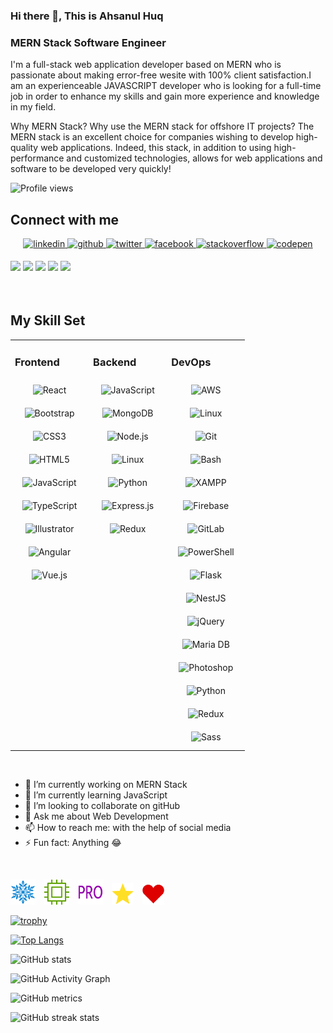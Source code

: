 
### Hi there 👋, This is Ahsanul Huq
### MERN Stack Software Engineer

I'm a full-stack web application developer based on MERN  who is passionate about making error-free wesite with 100% client satisfaction.I am an experienceable JAVASCRIPT developer who is looking for a full-time job in order to enhance my skills and gain more experience and knowledge in my field.

Why MERN Stack?
Why use the MERN stack for offshore IT projects? The MERN stack is an excellent choice for companies wishing to develop high-quality web applications. Indeed, this stack, in addition to using high-performance and customized technologies, allows for web applications and software to be developed very quickly!


![Profile views](https://gpvc.arturio.dev/Ahsan5313)

## Connect with me  
<div align="center">
<a href="https://linkedin.com/in/ahsanul-huq-184590210" target="_blank">
<img src=https://img.shields.io/badge/linkedin-%231E77B5.svg?&style=for-the-badge&logo=linkedin&logoColor=white alt=linkedin style="margin-bottom: 5px;" />
</a>
<a href="https://github.com/Ahsan5313" target="_blank">
<img src=https://img.shields.io/badge/github-%2324292e.svg?&style=for-the-badge&logo=github&logoColor=white alt=github style="margin-bottom: 5px;" />
</a>
<a href="https://twitter.com/AhsanulHuq6" target="_blank">
<img src=https://img.shields.io/badge/twitter-%2300acee.svg?&style=for-the-badge&logo=twitter&logoColor=white alt=twitter style="margin-bottom: 5px;" />
</a>
<a href="https://www.facebook.com/ahsanul.huq.984" target="_blank">
<img src=https://img.shields.io/badge/facebook-%232E87FB.svg?&style=for-the-badge&logo=facebook&logoColor=white alt=facebook style="margin-bottom: 5px;" />
</a>

<a href="https://stackoverflow.com/users/16986026" target="_blank">
<img src=https://img.shields.io/badge/stackoverflow-%23F28032.svg?&style=for-the-badge&logo=stackoverflow&logoColor=white alt=stackoverflow style="margin-bottom: 5px;" />
</a>

<a href="https://codepen.com/Ahsan5313" target="_blank">
<img src=https://img.shields.io/badge/codepen-%23131417.svg?&style=for-the-badge&logo=codepen&logoColor=white alt=codepen style="margin-bottom: 5px;" />
</a>  
</div>  
  
  <p>
<a href="https://www.instagram.com/ahsanulhuq17"><img src="https://img.shields.io/badge/Instagram-%23E4405F.svg?style=for-the-badge&logo=Instagram&logoColor=white" style="margin-bottom: 4px;" height="30px" target="_blank"></a>
<a href="https://dribbble.com/Ahsan5313"><img src="https://img.shields.io/badge/Dribbble-EA4C89?style=for-the-badge&logo=dribbble&logoColor=white" style="margin-bottom: 4px;" height="30px" target="_blank"></a>
<a href="https://www.behance.net/ahsanulhuq"><img src="https://img.shields.io/badge/Behance-1769ff?style=for-the-badge&logo=behance&logoColor=white" style="margin-bottom: 4px;" height="30px" target="_blank"></a>
<a href="https://www.hackerrank.com/ahsanulhuq17"><img src="https://img.shields.io/badge/-Hackerrank-2EC866?style=for-the-badge&logo=HackerRank&logoColor=white" style="margin-bottom: 4px;" height="30px" target="_blank"></a>
<a href="https://leetcode.com/Ahsan5313"><img src="https://img.shields.io/badge/LeetCode-000000?style=for-the-badge&logo=LeetCode&logoColor=#d16c06" style="margin-bottom: 4px;" height="30px" target="_blank"></a>
</p>


<br/>  

## My Skill Set  
<table><tr><td valign="top" width="33%">



### Frontend  
<div align="center">  
<img style="margin: 10px" src="https://profilinator.rishav.dev/skills-assets/react-original-wordmark.svg" alt="React" height="50" />  <br/>  
<img style="margin: 10px" src="https://profilinator.rishav.dev/skills-assets/bootstrap-plain.svg" alt="Bootstrap" height="50" />  <br/>  
<img style="margin: 10px" src="https://profilinator.rishav.dev/skills-assets/css3-original-wordmark.svg" alt="CSS3" height="50" />  <br/>  
<img style="margin: 10px" src="https://profilinator.rishav.dev/skills-assets/html5-original-wordmark.svg" alt="HTML5" height="50" />  <br/>  
<img style="margin: 10px" src="https://profilinator.rishav.dev/skills-assets/javascript-original.svg" alt="JavaScript" height="50" />  <br/>  
<img style="margin: 10px" src="https://profilinator.rishav.dev/skills-assets/typescript-original.svg" alt="TypeScript" height="50" />  <br/>  
<img style="margin: 10px" src="https://profilinator.rishav.dev/skills-assets/adobe_illustrator-icon.svg" alt="Illustrator" height="50" />  <br/>  
<img style="margin: 10px" src="https://profilinator.rishav.dev/skills-assets/angularjs-original.svg" alt="Angular" height="50" />  <br/>  
<img style="margin: 10px" src="https://profilinator.rishav.dev/skills-assets/vuejs-original-wordmark.svg" alt="Vue.js" height="50" />  <br/>  
</div>

</td><td valign="top" width="33%">



### Backend  
<div align="center">  
<img style="margin: 10px" src="https://profilinator.rishav.dev/skills-assets/javascript-original.svg" alt="JavaScript" height="50" />  <br/>  
<img style="margin: 10px" src="https://profilinator.rishav.dev/skills-assets/mongodb-original-wordmark.svg" alt="MongoDB" height="50" />  <br/>  
<img style="margin: 10px" src="https://profilinator.rishav.dev/skills-assets/nodejs-original-wordmark.svg" alt="Node.js" height="50" />  <br/>  
<img style="margin: 10px" src="https://profilinator.rishav.dev/skills-assets/linux-original.svg" alt="Linux" height="50" />  <br/>  
<img style="margin: 10px" src="https://profilinator.rishav.dev/skills-assets/python-original.svg" alt="Python" height="50" />  <br/>  
<img style="margin: 10px" src="https://profilinator.rishav.dev/skills-assets/express-original-wordmark.svg" alt="Express.js" height="50" />  <br/>  
<img style="margin: 10px" src="https://profilinator.rishav.dev/skills-assets/redux-original.svg" alt="Redux" height="50" />  <br/>  
</div>

</td><td valign="top" width="33%">



### DevOps  
<div align="center">  
<img style="margin: 10px" src="https://profilinator.rishav.dev/skills-assets/amazonwebservices-original-wordmark.svg" alt="AWS" height="50" />  <br/>  
<img style="margin: 10px" src="https://profilinator.rishav.dev/skills-assets/linux-original.svg" alt="Linux" height="50" />  <br/>  
<img style="margin: 10px" src="https://profilinator.rishav.dev/skills-assets/git-scm-icon.svg" alt="Git" height="50" />  <br/>  
<img style="margin: 10px" src="https://profilinator.rishav.dev/skills-assets/gnu_bash-icon.svg" alt="Bash" height="50" />  <br/>  
<img style="margin: 10px" src="https://profilinator.rishav.dev/skills-assets/xampp.png" alt="XAMPP" height="50" />  <br/>  
<img style="margin: 10px" src="https://profilinator.rishav.dev/skills-assets/firebase.png" alt="Firebase" height="50" />  <br/>  
<img style="margin: 10px" src="https://profilinator.rishav.dev/skills-assets/gitlab.svg" alt="GitLab" height="50" />  <br/>  
<img style="margin: 10px" src="https://profilinator.rishav.dev/skills-assets/powershell.png" alt="PowerShell" height="50" />  <br/>  
<img style="margin: 10px" src="https://profilinator.rishav.dev/skills-assets/flask.png" alt="Flask" height="50" />  <br/>  
<img style="margin: 10px" src="https://profilinator.rishav.dev/skills-assets/nestjs.svg" alt="NestJS" height="50" />  <br/>  
<img style="margin: 10px" src="https://profilinator.rishav.dev/skills-assets/jquery.png" alt="jQuery" height="50" />  <br/>  
<img style="margin: 10px" src="https://profilinator.rishav.dev/skills-assets/mariadb.png" alt="Maria DB" height="50" />  <br/>  
<img style="margin: 10px" src="https://profilinator.rishav.dev/skills-assets/photoshop-plain.svg" alt="Photoshop" height="50" />  <br/>  
<img style="margin: 10px" src="https://profilinator.rishav.dev/skills-assets/python-original.svg" alt="Python" height="50" />  <br/>  
<img style="margin: 10px" src="https://profilinator.rishav.dev/skills-assets/redux-original.svg" alt="Redux" height="50" />  <br/>  
<img style="margin: 10px" src="https://profilinator.rishav.dev/skills-assets/sass-original.svg" alt="Sass" height="50" />  <br/>  
</div>

</td></tr></table>  

<br/>  

- 🔭 I’m currently working on MERN Stack 
- 🌱 I’m currently learning JavaScript 
- 👯 I’m looking to collaborate on gitHub 
- 💬 Ask me about Web Development 
- 📫 How to reach me: with the help of social media 
- ⚡ Fun fact: Anything 😂 

<br/>  

<a href='https://archiveprogram.github.com/'><img src='https://raw.githubusercontent.com/acervenky/animated-github-badges/master/assets/acbadge.gif' width='40' height='40'></a> <a href='https://docs.github.com/en/developers'><img src='https://raw.githubusercontent.com/acervenky/animated-github-badges/master/assets/devbadge.gif' width='40' height='40'></a> <a href='https://github.com/pricing'><img src='https://raw.githubusercontent.com/acervenky/animated-github-badges/master/assets/pro.gif' width='40' height='40'></a> <a href='https://stars.github.com/'><img src='https://raw.githubusercontent.com/acervenky/animated-github-badges/master/assets/starbadge.gif' width='35' height='35'></a> <a href='https://docs.github.com/en/github/supporting-the-open-source-community-with-github-sponsors'><img src='https://raw.githubusercontent.com/acervenky/animated-github-badges/master/assets/sponsorbadge.gif' width='35' height='35'></a> 

[![trophy](https://github-profile-trophy.vercel.app/?username=Ahsan5313)](https://github.com/ryo-ma/github-profile-trophy)

[![Top Langs](https://github-readme-stats.vercel.app/api/top-langs/?username=Ahsan5313)](https://github.com/anuraghazra/github-readme-stats)

![GitHub stats](https://github-readme-stats.vercel.app/api?username=Ahsan5313&show_icons=true)  

![GitHub Activity Graph](https://activity-graph.herokuapp.com/graph?username=Ahsan5313)  

![GitHub metrics](https://metrics.lecoq.io/Ahsan5313)  

![GitHub streak stats](https://github-readme-streak-stats.herokuapp.com/?user=Ahsan5313)  

  
